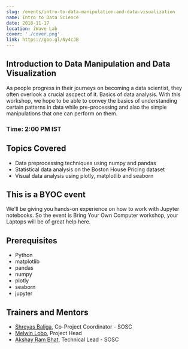 ```yaml
---
slug: /events/intro-to-data-manipulation-and-data-visualization
name: Intro to Data Science
date: 2018-11-17
location: iWave Lab
cover: './cover.png'
link: https://goo.gl/Ny4cJB
---
```


## Introduction to Data Manipulation and Data Visualization
As people progress in their journeys on becoming a data scientist, they often overlook a crucial ascpect of it. Basics of data analysis. With this workshop, we hope to be able to convey the basics of understanding certain patterns in data while pre-processing and also the simple manipulations that one can perform on them.

### Time: 2:00 PM IST

## Topics Covered
- Data preprocessing techniques using numpy and pandas
- Statistical data analysis on the Boston House Pricing dataset
- Visual data analysis using plotly, matplotlib and seaborn

## This is a BYOC event
We'll be giving you hands-on experience on how to work with Jupyter notebooks. So the event is Bring Your Own Computer workshop, your Laptops will be of great help here.

## Prerequisites
- Python
- matplotlib
- pandas
- numpy
- plotly
- seaborn
- jupyter

## Trainers and Mentors
- [Shreyas Baliga](https://github.com/ShreyasBaliga), Co-Project Coordinator - SOSC
- [Melwin Lobo](https://github.com/melwinlobo18), Project Head
- [Akshay Ram Bhat](https://github.com/akshayrb22), Technical Lead - SOSC
